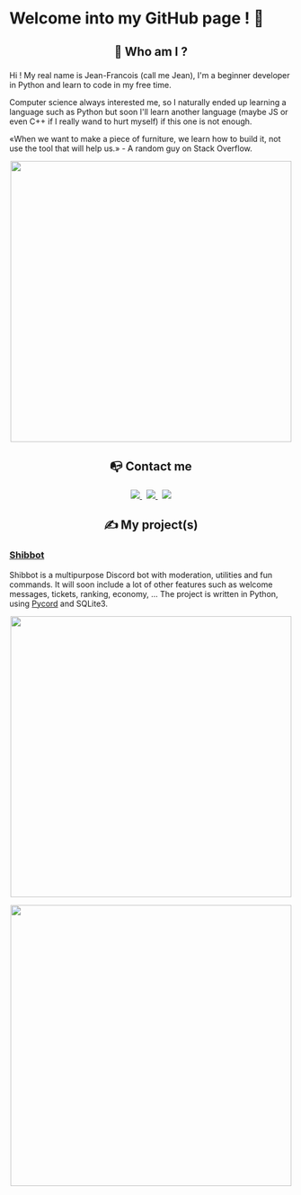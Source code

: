 # Welcome into my GitHub page ! 👋

## <p align="center"><span>🤨 Who am I ?</span></p>

Hi ! My real name is Jean-Francois (call me Jean), I'm a beginner developer in Python and learn to code in my free time.

Computer science always interested me, so I naturally ended up learning a language such as Python but soon I'll learn another language (maybe JS or even C++ if I really wand to hurt myself) if this one is not enough.

«When we want to make a piece of furniture, we learn how to build it, not use the tool that will help us.» - A random guy on Stack Overflow.

<p align="center">
    <img src="https://github-readme-stats.vercel.app/api/top-langs/?username=JeanLeShiba&layout=compact&theme=github_dark" width="500"></a>
</p>

## <p align="center"><span>📭 Contact me</span></p>

<p align="center">
        <a href="https://dsc.bio/jls">
        <img src="https://img.shields.io/badge/-Discord-5865f2?style=for-the-badge&logo=discord&logoColor=white">
    </a>
        <span>&nbsp;</span>
        <a href="mailto:jeanlfbr.pro@outlook.fr">
        <img src="https://img.shields.io/badge/-GMAIL-D14836?style=for-the-badge&logo=gmail&logoColor=white">
    </a>
        <span>&nbsp;</span>
        <a href="https://twitter.com/JeanLeShiba">
        <img src="https://img.shields.io/badge/Twitter-1DA1F2?style=for-the-badge&logo=twitter&logoColor=white">
    </a>
</p>

## <p align="center"><span>✍ My project(s)</span></p>

### [Shibbot](http://github.com/JeanLeShiba/Shibbot)

Shibbot is a multipurpose Discord bot with moderation, utilities and fun commands. It will soon include a lot of other features such as welcome messages, tickets, ranking, economy, ...
The project is written in Python, using [Pycord](https://github.com/Pycord-Development/pycord) and SQLite3.

<p align="center">
    <img src="https://media.discordapp.net/attachments/860958733546684429/970035768804380703/unknown.png" width="500"></a>
</p>

<p align="center">
 <a href="http://github.com/JeanLeShiba/Shibbot"><img src="https://github-readme-stats.vercel.app/api/pin/?username=JeanLeShiba&repo=Shibbot&theme=github_dark" width="500"></a>
</p>
